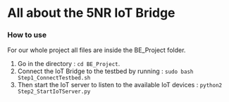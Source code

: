 # All about the 5NR IoT Bridge

### How to use

For our whole project all files are inside the BE_Project folder.

1. Go in the directory : ```cd BE_Project```.
2. Connect the IoT Bridge to the testbed by running : ```sudo bash Step1_ConnectTestbed.sh```
3. Then start the IoT server to listen to the available IoT devices : ```python2 Step2_StartIoTServer.py```
